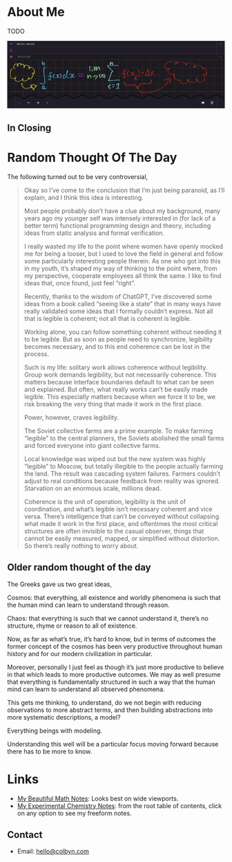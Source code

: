 # About Me

TODO

![cool UI]( images/subscript-ipad.jpg )

## In Closing

# Random Thought Of The Day 

The following turned out to be very controversial,

> Okay so I’ve come to the conclusion that I’m just being paranoid, as I’ll explain, and I think this idea is interesting.
> 
> Most people probably don’t have a clue about my background, many years ago my younger self was intensely interested in (for lack of a better term) functional programming design and theory, including ideas from static analysis and formal verification.
> 
> I really wasted my life to the point where women have openly mocked me for being a looser, but I used to love the field in general and follow some particularly interesting people therein. As one who got into this in my youth, it’s shaped my way of thinking to the point where, from my perspective, cooperate employees all think the same. I like to find ideas that, once found, just feel “right”.
> 
> Recently, thanks to the wisdom of ChatGPT, I’ve discovered some ideas from a book called “seeing like a state” that in many ways have really validated some ideas that I formally couldn’t express. Not all that is legible is coherent; not all that is coherent is legible.
> 
> Working alone, you can follow something coherent without needing it to be legible. But as soon as people need to synchronize, legibility becomes necessary, and to this end coherence can be lost in the process.
> 
> Such is my life: solitary work allows coherence without legibility. Group work demands legibility, but not necessarily coherence. This matters because interface boundaries default to what can be seen and explained. But often, what really works can’t be easily made legible. This especially matters because when we force it to be, we risk breaking the very thing that made it work in the first place.
> 
> Power, however, craves legibility.
> 
> The Soviet collective farms are a prime example. To make farming “legible” to the central planners, the Soviets abolished the small farms and forced everyone into giant collective farms.
> 
> Local knowledge was wiped out but the new system was highly “legible” to Moscow, but totally illegible to the people actually farming the land. The result was cascading system failures. Farmers couldn’t adjust to real conditions because feedback from reality was ignored. Starvation on an enormous scale, millions dead.
> 
> Coherence is the unit of operation, legibility is the unit of coordination, and what’s legible isn’t necessary coherent and vice versa. There’s intelligence that can’t be conveyed without collapsing what made it work in the first place, and oftentimes the most critical structures are often invisible to the casual observer, things that cannot be easily measured, mapped, or simplified without distortion. So there’s really nothing to worry about.



## Older random thought of the day

The Greeks gave us two great ideas,

Cosmos: that everything, all existence and worldly phenomena is such that the human mind can learn to understand through reason.

Chaos: that everything is such that we cannot understand it, there’s no structure, rhyme or reason to all of existence.

Now, as far as what’s true, it’s hard to know, but in terms of outcomes the former concept of the cosmos has been very productive throughout human history and for our modern civilization in particular.

Moreover, personally I just feel as though it’s just more productive to believe in that which leads to more productive outcomes. We may as well presume that everything is fundamentally structured in such a way that the human mind can learn to understand all observed phenomena.

This gets me thinking, to understand, do we not begin with reducing observations to more abstract terms, and then building abstractions into more systematic descriptions, a model?

Everything beings with modeling.

Understanding this well will be a particular focus moving forward because there has to be more to know. 

# Links

- [My Beautiful Math Notes](https://colbyn.github.io/school-notes-spring-2020/): Looks best on wide viewports.
- [My Experimental Chemistry Notes](https://colbyn.github.io/old-school-chem-notes/dev/chemistry-1010---fall-2021/index.html): from the root table of contents, click on any option to see my freeform notes.

## Contact

- Email: hello@colbyn.com

